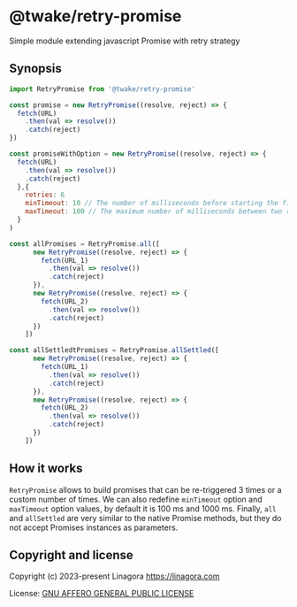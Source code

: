# @twake/retry-promise

Simple module extending javascript Promise with retry strategy

## Synopsis

```js
import RetryPromise from '@twake/retry-promise'

const promise = new RetryPromise((resolve, reject) => {
  fetch(URL)
    .then(val => resolve())
    .catch(reject)
})

const promiseWithOption = new RetryPromise((resolve, reject) => {
  fetch(URL)
    .then(val => resolve())
    .catch(reject)
  },{
    retries: 6
    minTimeout: 10 // The number of milliseconds before starting the first retry
    maxTimeout: 100 // The maximum number of milliseconds between two retries
  }
)

const allPromises = RetryPromise.all([
      new RetryPromise((resolve, reject) => {
        fetch(URL_1)
          .then(val => resolve())
          .catch(reject)
      }), 
      new RetryPromise((resolve, reject) => {
        fetch(URL_2)
          .then(val => resolve())
          .catch(reject)
      })
    ])

const allSettledtPromises = RetryPromise.allSettled([
      new RetryPromise((resolve, reject) => {
        fetch(URL_1)
          .then(val => resolve())
          .catch(reject)
      }), 
      new RetryPromise((resolve, reject) => {
        fetch(URL_2)
          .then(val => resolve())
          .catch(reject)
      })
    ])
```

## How it works

`RetryPromise` allows to build promises that can be re-triggered 3 times or a custom number of times. We can also redefine `minTimeout` option and `maxTimeout` option values, by default it is 100 ms and 1000 ms. Finally, `all` and `allSettled` are very similar to the native Promise methods, but they do not accept Promises instances as parameters.

## Copyright and license

Copyright (c) 2023-present Linagora <https://linagora.com>

License: [GNU AFFERO GENERAL PUBLIC LICENSE](https://ci.linagora.com/publicgroup/oss/twake/tom-server/-/blob/master/LICENSE)
